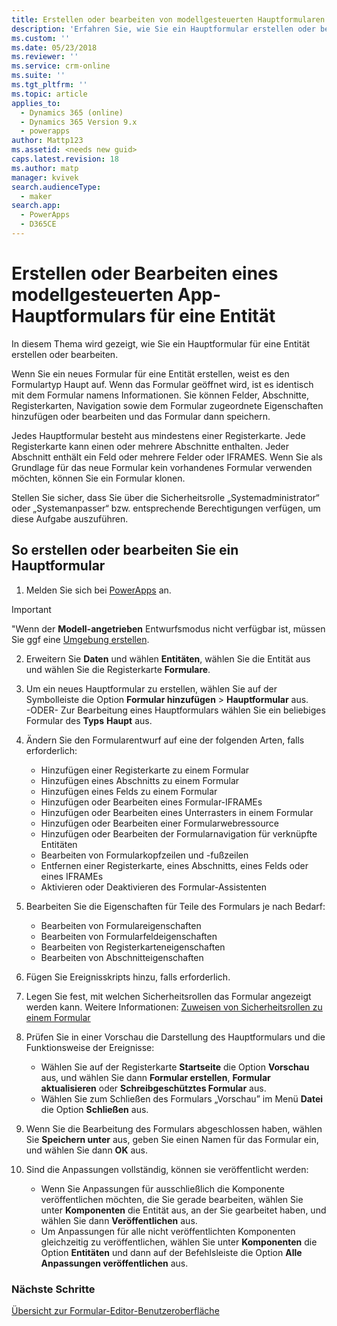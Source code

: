 ```yaml
---
title: Erstellen oder bearbeiten von modellgesteuerten Hauptformularen in PowerApps | MicrosoftDocs
description: 'Erfahren Sie, wie Sie ein Hauptformular erstellen oder bearbeiten können.'
ms.custom: ''
ms.date: 05/23/2018
ms.reviewer: ''
ms.service: crm-online
ms.suite: ''
ms.tgt_pltfrm: ''
ms.topic: article
applies_to:
  - Dynamics 365 (online)
  - Dynamics 365 Version 9.x
  - powerapps
author: Mattp123
ms.assetid: <needs new guid>
caps.latest.revision: 18
ms.author: matp
manager: kvivek
search.audienceType:
  - maker
search.app:
  - PowerApps
  - D365CE
---
```

# <a name="create-or-edit-a-model-driven-app-main-form-for-an-entity"></a>Erstellen oder Bearbeiten eines modellgesteuerten App-Hauptformulars für eine Entität 

In diesem Thema wird gezeigt, wie Sie ein Hauptformular für eine Entität erstellen oder bearbeiten.

Wenn Sie ein neues Formular für eine Entität erstellen, weist es den Formulartyp Haupt auf. Wenn das Formular geöffnet wird, ist es identisch mit dem Formular namens Informationen. Sie können Felder, Abschnitte, Registerkarten, Navigation sowie dem Formular zugeordnete Eigenschaften hinzufügen oder bearbeiten und das Formular dann speichern.

Jedes Hauptformular besteht aus mindestens einer Registerkarte. Jede Registerkarte kann einen oder mehrere Abschnitte enthalten. Jeder Abschnitt enthält ein Feld oder mehrere Felder oder IFRAMES. Wenn Sie als Grundlage für das neue Formular kein vorhandenes Formular verwenden möchten, können Sie ein Formular klonen. 

Stellen Sie sicher, dass Sie über die Sicherheitsrolle „Systemadministrator“ oder „Systemanpasser“ bzw. entsprechende Berechtigungen verfügen, um diese Aufgabe auszuführen.

## <a name="how-to-create-or-edit-a-main-form"></a>So erstellen oder bearbeiten Sie ein Hauptformular
  
1.   Melden Sie sich bei [PowerApps](https://web.powerapps.com/?utm_source=padocs&utm_medium=linkinadoc&utm_campaign=referralsfromdoc) an.


> [!IMPORTANT]
> "Wenn der **Modell-angetrieben** Entwurfsmodus nicht verfügbar ist, müssen Sie ggf eine [Umgebung erstellen](https://docs.microsoft.com/powerapps/administrator/create-environment).   
  
2.  Erweitern Sie **Daten** und wählen **Entitäten**, wählen Sie die Entität aus und wählen Sie die Registerkarte **Formulare**. 

3. Um ein neues Hauptformular zu erstellen, wählen Sie auf der Symbolleiste die Option **Formular hinzufügen** > **Hauptformular** aus.  
    \-ODER- Zur Bearbeitung eines Hauptformulars wählen Sie ein beliebiges Formular des **Typs** **Haupt** aus.
  
3.  Ändern Sie den Formularentwurf auf eine der folgenden Arten, falls erforderlich:
    -   Hinzufügen einer Registerkarte zu einem Formular
    -   Hinzufügen eines Abschnitts zu einem Formular
    -   Hinzufügen eines Felds zu einem Formular
    -   Hinzufügen oder Bearbeiten eines Formular-IFRAMEs
    -   Hinzufügen oder Bearbeiten eines Unterrasters in einem Formular
    -   Hinzufügen oder Bearbeiten einer Formularwebressource
    -   Hinzufügen oder Bearbeiten der Formularnavigation für verknüpfte Entitäten
    -   Bearbeiten von Formularkopfzeilen und -fußzeilen
    -   Entfernen einer Registerkarte, eines Abschnitts, eines Felds oder eines IFRAMEs
    -   Aktivieren oder Deaktivieren des Formular-Assistenten
    
4.  Bearbeiten Sie die Eigenschaften für Teile des Formulars je nach Bedarf:
    -   Bearbeiten von Formulareigenschaften
    -   Bearbeiten von Formularfeldeigenschaften
    -   Bearbeiten von Registerkarteneigenschaften
    -   Bearbeiten von Abschnitteigenschaften

5.  Fügen Sie Ereignisskripts hinzu, falls erforderlich. 

6.  Legen Sie fest, mit welchen Sicherheitsrollen das Formular angezeigt werden kann. Weitere Informationen: [Zuweisen von Sicherheitsrollen zu einem Formular](https://docs.microsoft.com/dynamics365/customer-engagement/admin/assign-security-roles-form)

7.  Prüfen Sie in einer Vorschau die Darstellung des Hauptformulars und die Funktionsweise der Ereignisse:
    - Wählen Sie auf der Registerkarte **Startseite** die Option **Vorschau** aus, und wählen Sie dann **Formular erstellen**, **Formular aktualisieren** oder **Schreibgeschütztes Formular** aus.
    - Wählen Sie zum Schließen des Formulars „Vorschau” im Menü **Datei** die Option **Schließen** aus.

8.  Wenn Sie die Bearbeitung des Formulars abgeschlossen haben, wählen Sie **Speichern unter** aus, geben Sie einen Namen für das Formular ein, und wählen Sie dann **OK** aus.

9.  Sind die Anpassungen vollständig, können sie veröffentlicht werden:
    -   Wenn Sie Anpassungen für ausschließlich die Komponente veröffentlichen möchten, die Sie gerade bearbeiten, wählen Sie unter **Komponenten** die Entität aus, an der Sie gearbeitet haben, und wählen Sie dann **Veröffentlichen** aus.
    -   Um Anpassungen für alle nicht veröffentlichten Komponenten gleichzeitig zu veröffentlichen, wählen Sie unter **Komponenten** die Option **Entitäten** und dann auf der Befehlsleiste die Option **Alle Anpassungen veröffentlichen** aus.
    
 
### <a name="next-steps"></a>Nächste Schritte  
[Übersicht zur Formular-Editor-Benutzeroberfläche](form-editor-user-interface-legacy.md)
 
